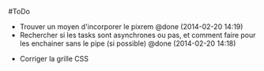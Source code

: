 #ToDo

+ Trouver un moyen d'incorporer le pixrem @done (2014-02-20 14:19)
+ Rechercher si les tasks sont asynchrones ou pas, et comment faire pour les enchainer sans le pipe (si possible) @done (2014-02-20 14:18)
- Corriger la grille CSS